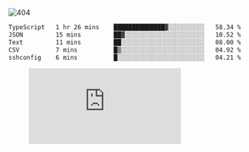 ![404](https://user-images.githubusercontent.com/378023/89412096-6f759d80-d761-11ea-8c57-84b30ef3f2b1.png)

<!--START_SECTION:waka-->

```txt
TypeScript   1 hr 26 mins    ██████████████▓░░░░░░░░░░   58.34 %
JSON         15 mins         ██▓░░░░░░░░░░░░░░░░░░░░░░   10.52 %
Text         11 mins         ██░░░░░░░░░░░░░░░░░░░░░░░   08.00 %
CSV          7 mins          █▒░░░░░░░░░░░░░░░░░░░░░░░   04.92 %
sshconfig    6 mins          █░░░░░░░░░░░░░░░░░░░░░░░░   04.21 %
```

<!--END_SECTION:waka-->
<figure><embed src="https://wakatime.com/share/@018b853e-267a-435d-a858-33e2b098b9d7/f3c3aa68-553a-4373-a9f9-2d456f62f780.svg"></embed></figure>
